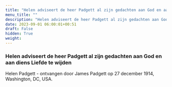 ```yaml
---
title: "Helen adviseert de heer Padgett al zijn gedachten aan God en aan diens Liefde te wijden"
menu_title: ""
description: "Helen adviseert de heer Padgett al zijn gedachten aan God en aan diens Liefde te wijden"
date: 2023-09-01 06:00:01+00:51
draft: False
hidden: True
weight:
---
```

### Helen adviseert de heer Padgett al zijn gedachten aan God en aan diens Liefde te wijden

Helen Padgett - ontvangen door James Padgett op 27 december 1914, Washington, DC, USA.
